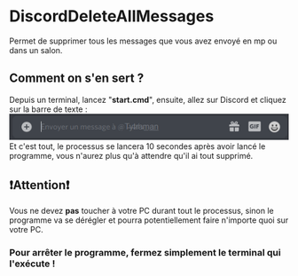 # DiscordDeleteAllMessages
Permet de supprimer tous les messages que vous avez envoyé en mp ou dans un salon.

## Comment on s'en sert ?
Depuis un terminal, lancez "**start.cmd**", ensuite, allez sur Discord et cliquez sur la barre de texte :<br/>
![edit_message](https://github.com/tytraman/discorddeleteallmessages/blob/master/edit_message.png?raw=true)
Et c'est tout, le processus se lancera 10 secondes après avoir lancé le programme, vous n'aurez plus qu'à attendre qu'il ai tout supprimé.
## ❗Attention❗
Vous ne devez **pas** toucher à votre PC durant tout le processus, sinon le programme va se dérégler et pourra potentiellement faire n'importe quoi sur votre PC.<br/>
### Pour arrêter le programme, fermez simplement le terminal qui l'exécute !
